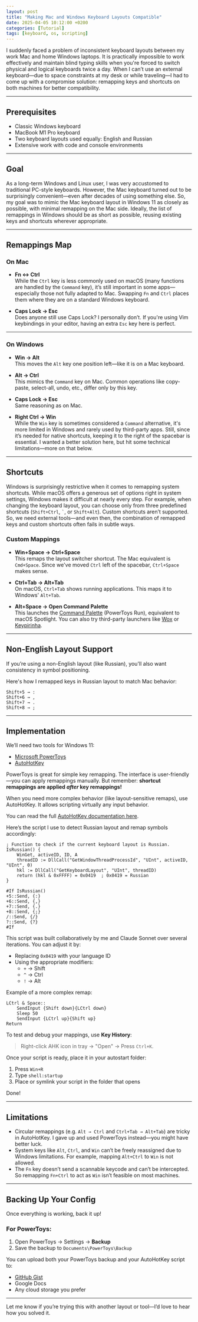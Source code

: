 ```yaml
---
layout: post
title: "Making Mac and Windows Keyboard Layouts Compatible"
date: 2025-04-05 10:12:00 +0200
categories: [Tutorial]
tags: [keyboard, os, scripting]
---
```


I suddenly faced a problem of inconsistent keyboard layouts between my work Mac and home Windows laptops. It is practically impossible to work effectively and maintain blind typing skills when you're forced to switch physical and logical keyboards twice a day. When I can’t use an external keyboard—due to space constraints at my desk or while traveling—I had to come up with a compromise solution: remapping keys and shortcuts on both machines for better compatibility.

<!--more-->

---

## Prerequisites

- Classic Windows keyboard  
- MacBook M1 Pro keyboard  
- Two keyboard layouts used equally: English and Russian  
- Extensive work with code and console environments  

---

## Goal

As a long-term Windows and Linux user, I was very accustomed to traditional PC-style keyboards. However, the Mac keyboard turned out to be surprisingly convenient—even after decades of using something else. So, my goal was to mimic the Mac keyboard layout in Windows 11 as closely as possible, with minimal remapping on the Mac side. Ideally, the list of remappings in Windows should be as short as possible, reusing existing keys and shortcuts wherever appropriate.

---

## Remappings Map

### On Mac

- **Fn ↔ Ctrl**  
  While the `Ctrl` key is less commonly used on macOS (many functions are handled by the `Command` key), it’s still important in some apps—especially those not fully adapted to Mac. Swapping `Fn` and `Ctrl` places them where they are on a standard Windows keyboard.

- **Caps Lock → Esc**  
  Does anyone still use Caps Lock? I personally don’t. If you're using Vim keybindings in your editor, having an extra `Esc` key here is perfect.

---

### On Windows

- **Win → Alt**  
  This moves the `Alt` key one position left—like it is on a Mac keyboard.

- **Alt → Ctrl**  
  This mimics the `Command` key on Mac. Common operations like copy-paste, select-all, undo, etc., differ only by this key.

- **Caps Lock → Esc**  
  Same reasoning as on Mac.

- **Right Ctrl → Win**  
  While the `Win` key is sometimes considered a `Command` alternative, it's more limited in Windows and rarely used by third-party apps. Still, since it’s needed for native shortcuts, keeping it to the right of the spacebar is essential. I wanted a better solution here, but hit some technical limitations—more on that below.

---

## Shortcuts

Windows is surprisingly restrictive when it comes to remapping system shortcuts. While macOS offers a generous set of options right in system settings, Windows makes it difficult at nearly every step. For example, when changing the keyboard layout, you can choose only from three predefined shortcuts (`Shift+Ctrl`, `` ` ``, or `Shift+Alt`). Custom shortcuts aren’t supported. So, we need external tools—and even then, the combination of remapped keys and custom shortcuts often fails in subtle ways.

### Custom Mappings

- **Win+Space → Ctrl+Space**  
  This remaps the layout switcher shortcut. The Mac equivalent is `Cmd+Space`. Since we've moved `Ctrl` left of the spacebar, `Ctrl+Space` makes sense.

- **Ctrl+Tab → Alt+Tab**  
  On macOS, `Ctrl+Tab` shows running applications. This maps it to Windows' `Alt+Tab`.

- **Alt+Space → Open Command Palette**  
  This launches the [Command Palette](https://learn.microsoft.com/en-us/windows/powertoys/run/) (PowerToys Run), equivalent to macOS Spotlight. You can also try third-party launchers like [Wox](https://github.com/Wox-launcher/Wox) or [Keypirinha](https://keypirinha.com/).

---

## Non-English Layout Support

If you’re using a non-English layout (like Russian), you'll also want consistency in symbol positioning.

Here's how I remapped keys in Russian layout to match Mac behavior:

```text
Shift+5 → :
Shift+6 → ,
Shift+7 → .
Shift+8 → ;
```

---

## Implementation

We’ll need two tools for Windows 11:

- [Microsoft PowerToys](https://learn.microsoft.com/en-us/windows/powertoys/)
- [AutoHotKey](https://www.autohotkey.com/)

PowerToys is great for simple key remapping. The interface is user-friendly—you can apply remappings manually. But remember: **shortcut remappings are applied *after* key remappings!**

When you need more complex behavior (like layout-sensitive remaps), use AutoHotKey. It allows scripting virtually any input behavior.

You can read the full [AutoHotKey documentation here](https://www.autohotkey.com/docs/AutoHotkey.htm).

Here’s the script I use to detect Russian layout and remap symbols accordingly:

```ahk
; Function to check if the current keyboard layout is Russian.
IsRussian() {
    WinGet, activeID, ID, A
    threadID := DllCall("GetWindowThreadProcessId", "UInt", activeID, "UInt", 0)
    hkl := DllCall("GetKeyboardLayout", "UInt", threadID)
    return (hkl & 0xFFFF) = 0x0419  ; 0x0419 = Russian
}

#If IsRussian()
+5::Send, {:}
+6::Send, {,}
+7::Send, {.}
+8::Send, {;}
/::Send, {/}
?::Send, {?}
#If
```

This script was built collaboratively by me and Claude Sonnet over several iterations. You can adjust it by:

- Replacing `0x0419` with your language ID  
- Using the appropriate modifiers:
  - `+` → Shift
  - `^` → Ctrl
  - `!` → Alt

Example of a more complex remap:

```ahk
LCtrl & Space::
    SendInput {Shift down}{LCtrl down}
    Sleep 50
    SendInput {LCtrl up}{Shift up}
Return
```

To test and debug your mappings, use **Key History**:  
> Right-click AHK icon in tray → "Open" → Press `Ctrl+K`.

Once your script is ready, place it in your autostart folder:

1. Press `Win+R`
2. Type `shell:startup`
3. Place or symlink your script in the folder that opens

Done!

---

## Limitations

- Circular remappings (e.g. `Alt → Ctrl` and `Ctrl+Tab → Alt+Tab`) are tricky in AutoHotKey. I gave up and used PowerToys instead—you might have better luck.
- System keys like `Alt`, `Ctrl`, and `Win` can’t be freely reassigned due to Windows limitations. For example, mapping `Alt+Ctrl` to `Win` is not allowed.
- The `Fn` key doesn’t send a scannable keycode and can’t be intercepted. So remapping `Fn+Ctrl` to act as `Win` isn’t feasible on most machines.

---

## Backing Up Your Config

Once everything is working, back it up!

### For PowerToys:

1. Open PowerToys → Settings → **Backup**
2. Save the backup to `Documents\PowerToys\Backup`

You can upload both your PowerToys backup and your AutoHotKey script to:

- [GitHub Gist](https://gist.github.com/)
- Google Docs
- Any cloud storage you prefer

---

Let me know if you’re trying this with another layout or tool—I’d love to hear how you solved it.
